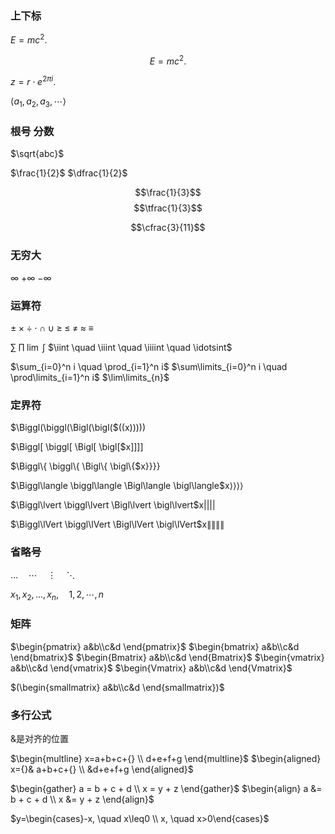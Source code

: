 ### 上下标
$E=mc^2$.

$$\begin{equation}
E=mc^2.
\end{equation}$$

$z = r\cdot e^{2\pi i}.$

$\langle$$a_1, a_2, a_3,\cdots$$\rangle$


### 根号 分数
$\sqrt{abc}$

$\frac{1}{2}$
$\dfrac{1}{2}$

$$\frac{1}{3}$$
$$\tfrac{1}{3}$$

$$\cfrac{3}{11}$$

### 无穷大
$\infty$ $+\infty$ $-\infty$

### 运算符
$\pm \; \times \; \div \; \cdot \; \cap \; \cup \; \geq \; \leq \; \neq \; \approx \; \equiv$

$\sum \; \prod \; \lim \; \int$
$\iint \quad \iiint \quad \iiiint \quad \idotsint$

$\sum_{i=0}^n i \quad \prod_{i=1}^n i$
$\sum\limits_{i=0}^n i \quad \prod\limits_{i=1}^n i$
$\lim\limits_{n}$

### 定界符
$\Biggl(\biggl(\Bigl(\bigl($((x)$\bigr)\Bigr)\biggr)\Biggr)$

$\Biggl[ \biggl[ \Bigl[ \bigl[$x$\bigr] \Bigr] \biggr] \Biggr]$

$\Biggl\{ \biggl\{ \Bigl\{ \bigl\{$x$\bigr\} \Bigr\} \biggr\} \Biggr\}$

$\Biggl\langle \biggl\langle \Bigl\langle \bigl\langle$x$\bigr\rangle \Bigr\rangle \biggr\rangle \Biggr\rangle$

$\Biggl\lvert \biggl\lvert \Bigl\lvert \bigl\lvert$x$\bigr\rvert \Bigr\rvert \biggr\rvert \Biggr\rvert$
  
$\Biggl\lVert \biggl\lVert \Bigl\lVert \bigl\lVert$x$\bigr\rVert \Bigr\rVert \biggr\rVert \Biggr\rVert$

### 省略号
$\dots \quad \cdots \quad \vdots \quad \ddots$

$x_1 , x_2 , \dots , x_n , \quad 1 , 2 , \cdots , n \quad$

### 矩阵
$\begin{pmatrix} a&b\\c&d \end{pmatrix}$
$\begin{bmatrix} a&b\\c&d \end{bmatrix}$
$\begin{Bmatrix} a&b\\c&d \end{Bmatrix}$
$\begin{vmatrix} a&b\\c&d \end{vmatrix}$
$\begin{Vmatrix} a&b\\c&d \end{Vmatrix}$

$(\begin{smallmatrix} a&b\\c&d \end{smallmatrix})$

### 多行公式 
&是对齐的位置

$\begin{multline} x=a+b+c+{} \\ d+e+f+g \end{multline}$
$\begin{aligned} x={}& a+b+c+{} \\ &d+e+f+g \end{aligned}$

$\begin{gather} a = b + c + d \\ x = y + z \end{gather}$
$\begin{align} a &= b + c + d \\ x &= y + z \end{align}$

$y=\begin{cases}-x, \quad x\leq0 \\ x, \quad x>0\end{cases}$